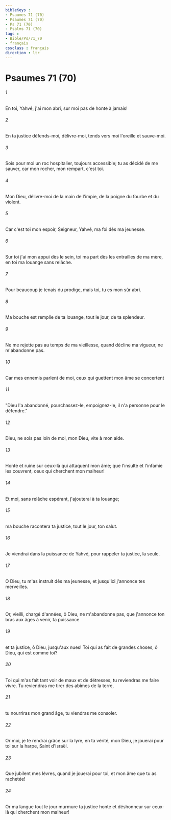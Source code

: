 ```yaml
---
bibleKeys : 
- Psaumes 71 (70)
- Psaumes 71 (70)
- Ps 71 (70)
- Psalms 71 (70)
tags : 
- Bible/Ps/71_70
- français
cssclass : français
direction : ltr
---
```


# Psaumes 71 (70)

###### 1
En toi, Yahvé, j'ai mon abri, sur moi pas de honte à jamais!
###### 2
En ta justice défends-moi, délivre-moi, tends vers moi l'oreille et sauve-moi.
###### 3
Sois pour moi un roc hospitalier, toujours accessible; tu as décidé de me sauver, car mon rocher, mon rempart, c'est toi.
###### 4
Mon Dieu, délivre-moi de la main de l'impie, de la poigne du fourbe et du violent.
###### 5
Car c'est toi mon espoir, Seigneur, Yahvé, ma foi dès ma jeunesse.
###### 6
Sur toi j'ai mon appui dès le sein, toi ma part dès les entrailles de ma mère, en toi ma louange sans relâche.
###### 7
Pour beaucoup je tenais du prodige, mais toi, tu es mon sûr abri.
###### 8
Ma bouche est remplie de ta louange, tout le jour, de ta splendeur.
###### 9
Ne me rejette pas au temps de ma vieillesse, quand décline ma vigueur, ne m'abandonne pas.
###### 10
Car mes ennemis parlent de moi, ceux qui guettent mon âme se concertent
###### 11
"Dieu l'a abandonné, pourchassez-le, empoignez-le, il n'a personne pour le défendre."
###### 12
Dieu, ne sois pas loin de moi, mon Dieu, vite à mon aide.
###### 13
Honte et ruine sur ceux-là qui attaquent mon âme; que l'insulte et l'infamie les couvrent, ceux qui cherchent mon malheur!
###### 14
Et moi, sans relâche espérant, j'ajouterai à ta louange;
###### 15
ma bouche racontera ta justice, tout le jour, ton salut.
###### 16
Je viendrai dans la puissance de Yahvé, pour rappeler ta justice, la seule.
###### 17
O Dieu, tu m'as instruit dès ma jeunesse, et jusqu'ici j'annonce tes merveilles.
###### 18
Or, vieilli, chargé d'années, ô Dieu, ne m'abandonne pas, que j'annonce ton bras aux âges à venir, ta puissance
###### 19
et ta justice, ô Dieu, jusqu'aux nues! Toi qui as fait de grandes choses, ô Dieu, qui est comme toi?
###### 20
Toi qui m'as fait tant voir de maux et de détresses, tu reviendras me faire vivre. Tu reviendras me tirer des abîmes de la terre,
###### 21
tu nourriras mon grand âge, tu viendras me consoler.
###### 22
Or moi, je te rendrai grâce sur la lyre, en ta vérité, mon Dieu, je jouerai pour toi sur la harpe, Saint d'Israël.
###### 23
Que jubilent mes lèvres, quand je jouerai pour toi, et mon âme que tu as rachetée!
###### 24
Or ma langue tout le jour murmure ta justice honte et déshonneur sur ceux-là qui cherchent mon malheur!

